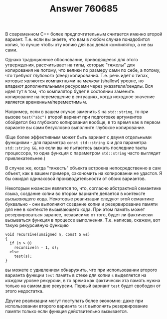 ﻿---
title: "Answer 760685"
se.owner.user_id: 182825
se.owner.display_name: "AnT"
se.owner.link: "https://ru.stackoverflow.com/users/182825/ant"
se.answer_id: 760685
se.question_id: 760436
se.post_type: answer
se.score: 5
se.is_accepted: False
---
<p>В современном С++ более предпочтительным считается именно второй вариант. Т.е. если вы знаете, что вам в любом случае понадобится копия, то лучше чтобы эту копию для вас делал компилятор, а не вы сами.</p>

<p>Однако традиционное обоснование, приводящееся для этого утверждения, рассчитывает на типы, которые "тяжелы" для копирования не потому, что велики по размеру сами по себе, а потому, что требуют <em>глубокого</em> (deep) копирования. Т.е. речь идет о типах, которые являются компактными на <em>мелком</em> (shallow) уровне, но владеют дополнительными ресурсами через указатели/хендлы. Вся идея тут в том, что компилятор будет в состоянии заменить копирование на перемещение в ситуациях, когда исходное значение является временным/переместимым.</p>

<p>Например, если в вашем случае заменить <code>S</code> на <code>std::string</code>, то при вызове <code>test("abc")</code> второй вариант при подготовке аргументов обойдется без глубокого копирования вообще, в то время как в первом варианте вы сами безусловно выполните глубокое копирование.</p>

<p>(Еще более эффективным может быть вариант с двумя отдельными функциями - для параметра <code>const std::string &amp;</code> и для параметра <code>std::string &amp;&amp;</code>, но если вы не пытаетесь выжать последние такты процессора, то одна функция с параметром <code>std::string</code> часто выглядит привлекательнее.)</p>

<p>В случае же, когда "тяжесть" объекта встроена непосредственно в сам объект, как в вашем примере, сэкономить на копировании не удастся. Я бы ожидал одинаковой производительности от обоих вариантов. </p>

<p>Некоторым нюансом является то, что, согласно абстрактной семантике языка, создание копии во втором варианте делается в контексте <em>вызывающего</em> кода. Некоторые реализации следуют этой семантике буквально - они выполняют создание копии и резервирование памяти для нее в контексте вызывающего кода. При этом память может резервироваться заранее, независимо от того, будет ли фактически вызываться функция в процессе выполнения. Т.е. написав, скажем, вот такую рекурсивную функцию</p>

<pre><code>void recursive(unsigned n, const S &amp;s)
{
  if (n &gt; 0)
    recursive(n - 1, s);
  else
    test(s);
}
</code></pre>

<p>вы можете с удивлением обнаружить, что при использовании второго варианта функции <code>test</code> память в стеке для копии <code>s</code> выделяется на <em>каждом</em> уровне рекурсии, в то время как фактически эта память нужна только на самом дне рекурсии. Первый вариант <code>test</code> будет свободен от этого недостатка.</p>

<p>Другие реализации могут поступать более экономно: даже при использовании второго варианта <code>test</code> выполнять резервирование памяти только если функция действительно вызывается.</p>
